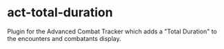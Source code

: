 # act-total-duration
Plugin for the Advanced Combat Tracker which adds a "Total Duration" to the encounters and combatants display.

